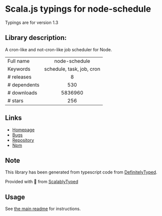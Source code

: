 
# Scala.js typings for node-schedule

Typings are for version 1.3

## Library description:
A cron-like and not-cron-like job scheduler for Node.

|                    |                 |
| ------------------ | :-------------: |
| Full name          | node-schedule |
| Keywords           | schedule, task, job, cron |
| # releases         | 8 |
| # dependents       | 530 |
| # downloads        | 5836960 |
| # stars            | 256 |

## Links
- [Homepage](https://github.com/node-schedule/node-schedule#readme)
- [Bugs](https://github.com/node-schedule/node-schedule/issues)
- [Repository](https://github.com/node-schedule/node-schedule)
- [Npm](https://www.npmjs.com/package/node-schedule)
    


## Note
This library has been generated from typescript code from [DefinitelyTyped](https://definitelytyped.org).

Provided with :purple_heart: from [ScalablyTyped](https://github.com/oyvindberg/ScalablyTyped)

## Usage
See [the main readme](../../readme.md) for instructions.


